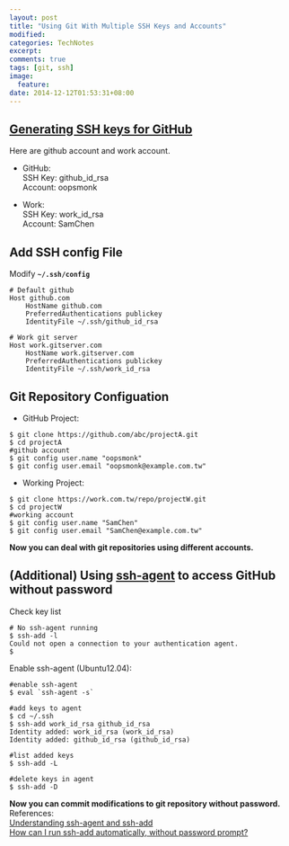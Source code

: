 ```yaml
---
layout: post
title: "Using Git With Multiple SSH Keys and Accounts"
modified:
categories: TechNotes
excerpt:  
comments: true
tags: [git, ssh]
image:
  feature:
date: 2014-12-12T01:53:31+08:00
---
```


## [Generating SSH keys for GitHub](https://help.github.com/articles/generating-ssh-keys/)  

Here are github account and work account. 

* GitHub:  
    SSH Key: github_id_rsa  
    Account: oopsmonk  

* Work:  
    SSH Key: work_id_rsa  
    Account: SamChen  


## Add SSH config File  

Modify **`~/.ssh/config`** 

```
# Default github
Host github.com
    HostName github.com
    PreferredAuthentications publickey
    IdentityFile ~/.ssh/github_id_rsa

# Work git server
Host work.gitserver.com
    HostName work.gitserver.com
    PreferredAuthentications publickey
    IdentityFile ~/.ssh/work_id_rsa
```

## Git Repository Configuation  

* GitHub Project: 

```
$ git clone https://github.com/abc/projectA.git  
$ cd projectA
#github account
$ git config user.name "oopsmonk"
$ git config user.email "oopsmonk@example.com.tw"
```

* Working Project: 

```
$ git clone https://work.com.tw/repo/projectW.git  
$ cd projectW
#working account
$ git config user.name "SamChen"
$ git config user.email "SamChen@example.com.tw"
```

**Now you can deal with git repositories using different accounts.** 

## (Additional) Using [ssh-agent] to access GitHub without password     

Check key list 

```
# No ssh-agent running 
$ ssh-add -l
Could not open a connection to your authentication agent.
$  
```

Enable ssh-agent (Ubuntu12.04): 

```
#enable ssh-agent
$ eval `ssh-agent -s`

#add keys to agent
$ cd ~/.ssh
$ ssh-add work_id_rsa github_id_rsa
Identity added: work_id_rsa (work_id_rsa)
Identity added: github_id_rsa (github_id_rsa)

#list added keys
$ ssh-add -L

#delete keys in agent  
$ ssh-add -D
```

**Now you can commit modifications to git repository without password.**  
References:  
[Understanding ssh-agent and ssh-add](http://blog.joncairns.com/2013/12/understanding-ssh-agent-and-ssh-add/)  
[How can I run ssh-add automatically, without password prompt?](http://unix.stackexchange.com/questions/90853/how-can-i-run-ssh-add-automatically-without-password-prompt)  

[ssh-agent]: http://en.wikipedia.org/wiki/Ssh-agent 

